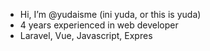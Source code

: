 - Hi, I’m @yudaisme (ini yuda, or this is yuda)
- 4 years experienced in web developer
- Laravel, Vue, Javascript, Expres
